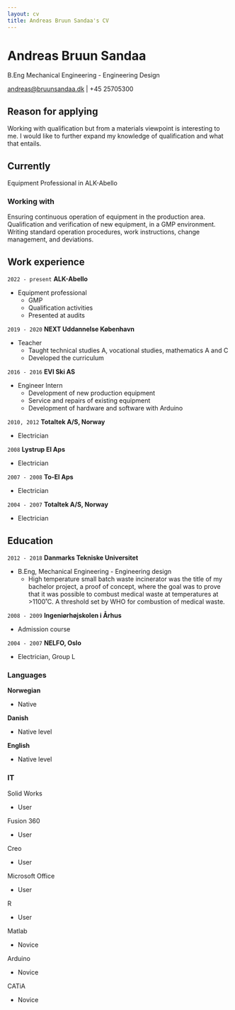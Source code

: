 ```yaml
---
layout: cv
title: Andreas Bruun Sandaa's CV
---
```

# Andreas Bruun Sandaa
B.Eng Mechanical Engineering - Engineering Design

<div id="webaddress">
<a href="andreas@bruunsandaa.dk">andreas@bruunsandaa.dk</a> | +45 25705300
</div>

## Reason for applying
Working with qualification but from a materials viewpoint is interesting to me. I would like to further expand my knowledge of qualification and what that entails. 

## Currently

Equipment Professional in ALK-Abello

### Working with 

Ensuring continuous operation of equipment in the production area. Qualification and verification of new equipment, in a GMP environment. Writing standard operation procedures, work instructions, change management, and deviations.


## Work experience

`2022 - present`
__ALK-Abello__
- Equipment professional
  * GMP
  * Qualification activities
  * Presented at audits
  
`2019 - 2020`
__NEXT Uddannelse København__
- Teacher
  * Taught technical studies A, vocational studies, mathematics A and C
  * Developed the curriculum

`2016 - 2016`
__EVI Ski AS__
- Engineer Intern
  * Development of new production equipment
  * Service and repairs of existing equipment
  * Development of hardware and software with Arduino



`2010, 2012`
__Totaltek A/S, Norway__
- Electrician 

`2008`
__Lystrup El Aps__
- Electrician 

`2007 - 2008`
__To-El Aps__
- Electrician 

`2004 - 2007`
__Totaltek A/S, Norway__
- Electrician
  
## Education

`2012 - 2018`
__Danmarks Tekniske Universitet__
- B.Eng, Mechanical Engineering - Engineering design
  *  High temperature small batch waste incinerator was the title of my bachelor project, a proof of concept, where the goal was to prove that it was possible to combust medical waste at temperatures at >1100˚C. A threshold set by WHO for combustion of medical waste.

`2008 - 2009`
__Ingeniørhøjskolen i Århus__

- Admission course

`2004 - 2007`
__NELFO, Oslo__

- Electrician, Group L




### Languages
__Norwegian__
- Native

__Danish__
- Native level

__English__
- Native level



### IT

Solid Works
- User

Fusion 360 
- User

Creo
- User

Microsoft Office
- User

R
- User

Matlab
- Novice

Arduino
- Novice

CATiA
- Novice



<!-- ### Footer

Last updated: January 2025 -->


